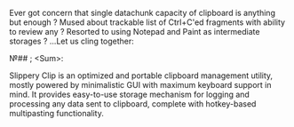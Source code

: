Ever got concern that single datachunk capacity of clipboard is anything but enough ?
Mused about trackable list of Ctrl+C'ed fragments with ability to review any ?
Resorted to using Notepad and Paint as intermediate storages ?
...Let us cling together:
 
№## ; &lt;Sum&gt;:

Slippery Clip is an optimized and portable clipboard management utility, mostly powered by minimalistic GUI with maximum keyboard support in mind. It provides easy-to-use storage mechanism for logging and processing any data sent to clipboard, complete with hotkey-based multipasting functionality.

